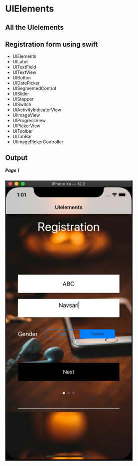 # UIElements
## All the UIelements
## Registration form using swift

- UIElements
- UILabel
- UITextField
- UITextView
- UIButton
- UIDatePicker
- UISegmentedControl
- UISlider
- UIStepper
- UISwitch
- UIActivityIndicatorView
- UIImageView
- UIProgressView
- UIPickerView
- UIToolbar
- UITabBar
- UIImagePickerController

## Output
##### Page 1
![Page 1](1.jpg)
